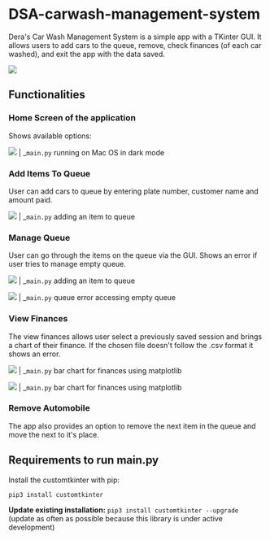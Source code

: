 # DSA-carwash-management-system

Dera's Car Wash Management System is a simple app with a TKinter GUI.
It allows users to add cars to the queue, remove, check finances (of each car washed),
and exit the app with the data saved.

![](assets/logo.png)

## Functionalities

### Home Screen of the application
Shows available options:

![](assets/homescreen.png)
| _`main.py` running on Mac OS in dark mode

### Add Items To Queue
User can add cars to queue by entering plate number, customer name and amount paid.

![](assets/addupdate.png)
| _`main.py` adding an item to queue

### Manage Queue
User can go through the items on the queue via the GUI. Shows an error if user tries
to manage empty queue.

![](assets/queue.png)
| _`main.py` adding an item to queue

![](assets/queue_error.png)
| _`main.py` queue error accessing empty queue

### View Finances
The view finances allows user select a previously saved session and brings a chart of their finance. 
If the chosen file doesn't follow the .csv format it shows an error.

![](assets/select.png)
| _`main.py` bar chart for finances using matplotlib

![](assets/chart.png)
| _`main.py` bar chart for finances using matplotlib

### Remove Automobile
The app also provides an option to remove the next item in the queue and move the next to it's place.


## Requirements to run main.py
Install the customtkinter with pip:
```
pip3 install customtkinter
```
**Update existing installation:** ```pip3 install customtkinter --upgrade```\
(update as often as possible because this library is under active development)
